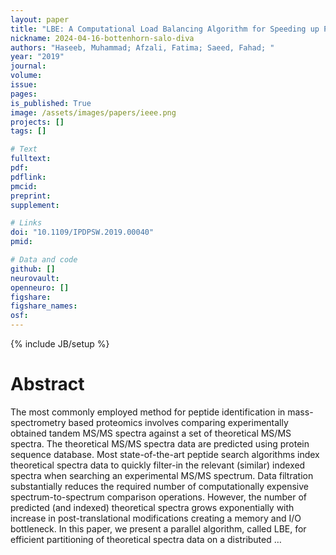 ```yaml
---
layout: paper
title: "LBE: A Computational Load Balancing Algorithm for Speeding up Parallel Peptide Search in Mass-Spectrometry based Proteomics"
nickname: 2024-04-16-bottenhorn-salo-diva
authors: "Haseeb, Muhammad; Afzali, Fatima; Saeed, Fahad; "
year: "2019"
journal: 
volume: 
issue:
pages: 
is_published: True
image: /assets/images/papers/ieee.png
projects: []
tags: []

# Text
fulltext:
pdf:
pdflink:
pmcid:
preprint: 
supplement:

# Links
doi: "10.1109/IPDPSW.2019.00040"
pmid:

# Data and code
github: []
neurovault:
openneuro: []
figshare:
figshare_names:
osf:
---
```

{% include JB/setup %}

# Abstract

The most commonly employed method for peptide identification in mass-spectrometry based proteomics involves comparing experimentally obtained tandem MS/MS spectra against a set of theoretical MS/MS spectra. The theoretical MS/MS spectra data are predicted using protein sequence database. Most state-of-the-art peptide search algorithms index theoretical spectra data to quickly filter-in the relevant (similar) indexed spectra when searching an experimental MS/MS spectrum. Data filtration substantially reduces the required number of computationally expensive spectrum-to-spectrum comparison operations. However, the number of predicted (and indexed) theoretical spectra grows exponentially with increase in post-translational modifications creating a memory and I/O bottleneck. In this paper, we present a parallel algorithm, called LBE, for efficient partitioning of theoretical spectra data on a distributed …
